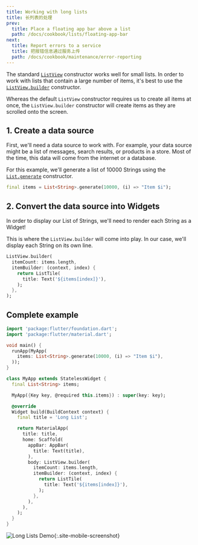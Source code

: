 ```yaml
---
title: Working with long lists
title: 长列表的处理
prev:
  title: Place a floating app bar above a list
  path: /docs/cookbook/lists/floating-app-bar
next:
  title: Report errors to a service
  title: 把报错信息通过服务上传
  path: /docs/cookbook/maintenance/error-reporting
---
```


The standard [`ListView`]({{site.api}}/flutter/widgets/ListView-class.html)
constructor works well for small lists. In order to work with lists that contain
a large number of items, it's best to use the
[`ListView.builder`]({{site.api}}/flutter/widgets/ListView/ListView.builder.html)
constructor.

Whereas the default `ListView` constructor requires us to create all items at
once, the `ListView.builder` constructor will create items as they are scrolled
onto the screen.

## 1. Create a data source

First, we'll need a data source to work with. For example, your data source
might be a list of messages, search results, or products in a store. Most of
the time, this data will come from the internet or a database.

For this example, we'll generate a list of 10000 Strings using the
[`List.generate`]({{site.api}}/flutter/dart-core/List/List.generate.html)
constructor.

<!-- skip -->
```dart
final items = List<String>.generate(10000, (i) => "Item $i");
```

## 2. Convert the data source into Widgets

In order to display our List of Strings, we'll need to render each String as
a Widget!

This is where the `ListView.builder` will come into play. In our case, we'll
display each String on its own line.

<!-- skip -->
```dart
ListView.builder(
  itemCount: items.length,
  itemBuilder: (context, index) {
    return ListTile(
      title: Text('${items[index]}'),
    );
  },
);
```

## Complete example

```dart
import 'package:flutter/foundation.dart';
import 'package:flutter/material.dart';

void main() {
  runApp(MyApp(
    items: List<String>.generate(10000, (i) => "Item $i"),
  ));
}

class MyApp extends StatelessWidget {
  final List<String> items;

  MyApp({Key key, @required this.items}) : super(key: key);

  @override
  Widget build(BuildContext context) {
    final title = 'Long List';

    return MaterialApp(
      title: title,
      home: Scaffold(
        appBar: AppBar(
          title: Text(title),
        ),
        body: ListView.builder(
          itemCount: items.length,
          itemBuilder: (context, index) {
            return ListTile(
              title: Text('${items[index]}'),
            );
          },
        ),
      ),
    );
  }
}
```

![Long Lists Demo](/images/cookbook/long-lists.gif){:.site-mobile-screenshot}
